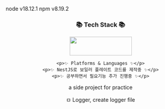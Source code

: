 node v18.12.1
npm v8.19.2

<div align=center>
	<h3>📚 Tech Stack 📚</h3>
   <img width="165" height="50" src="https://img.shields.io/badge/Nestjs-151515?style=plastic&logo=Nestjs&logoColor=e0234e"/>
	
	<p>✨ Platforms & Languages ✨</p>
	<p>✨ NestJS로 보일러 플레이트 코드를 제작중 ✨</p>
	<p>✨ 공부하면서 필요기능 추가 진행중 ✨</p>
</div>


<div align=center>
a side project for practice

ㅁ Logger, create logger file 

<!-- ㅁ Jwt (Json Web Token)  -->
<!-- ㅁ Middleware ( jwt check ) -->

<!-- ㅁ User API -->
  <!-- → User CRUD -->
  <!-- → ID duplicate check -->

<!-- ㅁ Auth API -->
<!-- → Login  -->
<!-- → Logout  -->


</div>
 
